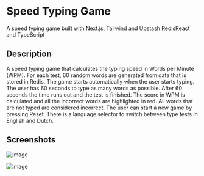 # Speed Typing Game

A speed typing game built with Next.js, Tailwind and Upstash RedisReact and TypeScript

## Description

A speed typing game that calculates the typing speed in Words per Minute (WPM). For each test, 60 random words are generated from data that is stored in Redis.
The game starts automatically when the user starts typing. The user has 60 seconds to type as many words as possible. After 60 seconds the time runs out and the test is 
finished. The score in WPM is calculated and all the incorrect words are highlighted in red. All words that are not typed are considered incorrect. The user can start a 
new game by pressing Reset. There is a language selector to switch between type tests in English and Dutch.

## Screenshots

![image](https://user-images.githubusercontent.com/76665118/202850779-3e5594e0-a873-4b64-ae4b-02da397e01b4.png)

![image](https://user-images.githubusercontent.com/76665118/202850835-f7165fba-9ff2-4552-95d8-69b35f08b83a.png)


